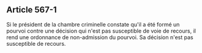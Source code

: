 Article 567-1
----
Si le président de la chambre criminelle constate qu'il a été formé un pourvoi
contre une décision qui n'est pas susceptible de voie de recours, il rend une
ordonnance de non-admission du pourvoi. Sa décision n'est pas susceptible de
recours.
